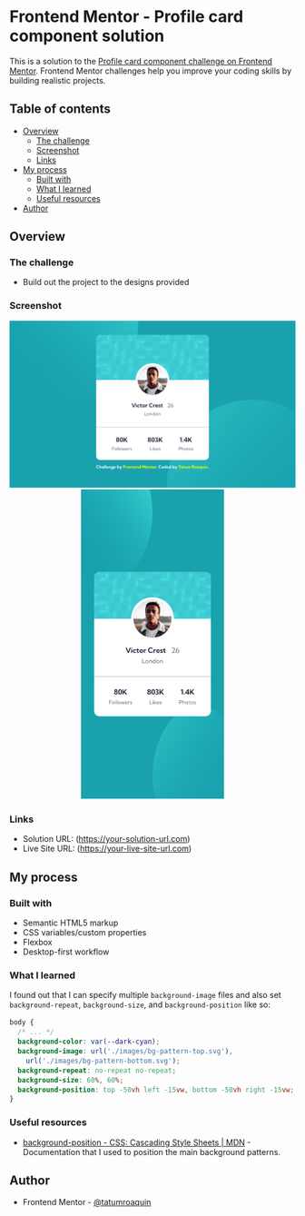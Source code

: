 # Frontend Mentor - Profile card component solution

This is a solution to the [Profile card component challenge on Frontend Mentor](https://www.frontendmentor.io/challenges/profile-card-component-cfArpWshJ). Frontend Mentor challenges help you improve your coding skills by building realistic projects.

## Table of contents

- [Overview](#overview)
  - [The challenge](#the-challenge)
  - [Screenshot](#screenshot)
  - [Links](#links)
- [My process](#my-process)
  - [Built with](#built-with)
  - [What I learned](#what-i-learned)
  - [Useful resources](#useful-resources)
- [Author](#author)

## Overview

### The challenge

- Build out the project to the designs provided

### Screenshot

<div align="center">
    <img src="./screenshots/desktop.png" alt="profile card component desktop screenshot">
    <img width="50%" src="./screenshots/mobile.png" alt="profile card component mobile screenshot">
</div>

### Links

- Solution URL: (https://your-solution-url.com)
- Live Site URL: (https://your-live-site-url.com)

## My process

### Built with

- Semantic HTML5 markup
- CSS variables/custom properties
- Flexbox
- Desktop-first workflow

### What I learned

I found out that I can specify multiple `background-image` files and also set `background-repeat`, `background-size`, and `background-position` like so:

```css
body {
  /* ... */
  background-color: var(--dark-cyan);
  background-image: url('./images/bg-pattern-top.svg'),
    url('./images/bg-pattern-bottom.svg');
  background-repeat: no-repeat no-repeat;
  background-size: 60%, 60%;
  background-position: top -50vh left -15vw, bottom -50vh right -15vw;
}
```

### Useful resources

- [background-position - CSS: Cascading Style Sheets | MDN](https://developer.mozilla.org/en-US/docs/Web/CSS/background-position) - Documentation that I used to position the main background patterns.

## Author

- Frontend Mentor - [@tatumroaquin](https://www.frontendmentor.io/profile/tatumroaquin)
